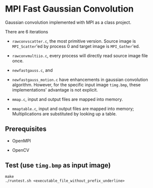 # MPI Fast Gaussian Convolution

Gaussian convolution implemented with MPI as a class project.

There are 6 iterations

- `rawconvscatter.c`, the most primitive version. Source image is `MPI_Scatter`'ed by process 0 and target image is `MPI_Gather`'ed.

- `rawconvmultiio.c`, every process will directly read source image file once.

- `newfastgauss.c`, and

- `newfastgauss_motion.c` have enhancements in gaussian convolution algorithm. However, for the specific input image `timg.bmp`, these implementations' advantage is not explicit.

- `mmap.c`, input and output files are mapped into memory.

- `mmaptable.c`, input and output files are mapped into memory; Multiplications are substituted by looking up a table.

## Prerequisites

- OpenMPI

- OpenCV

## Test (use `timg.bmp` as input image)

```
make
./runtest.sh <executable_file_without_prefix_underline>
```
